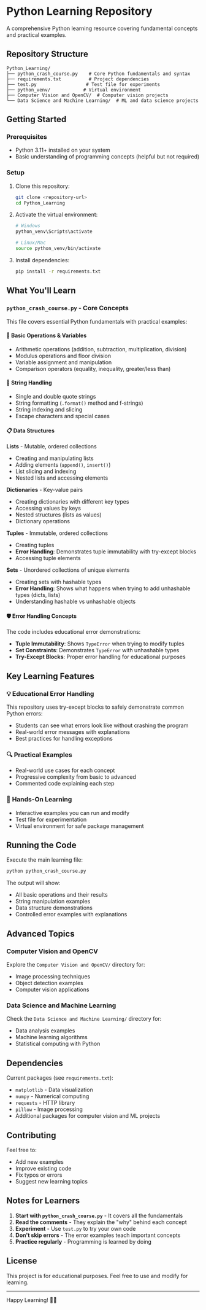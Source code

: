 # Python Learning Repository

A comprehensive Python learning resource covering fundamental concepts and practical examples.

## Repository Structure

```
Python_Learning/
├── python_crash_course.py    # Core Python fundamentals and syntax
├── requirements.txt          # Project dependencies
├── test.py                  # Test file for experiments
├── python_venv/            # Virtual environment
├── Computer Vision and OpenCV/  # Computer vision projects
└── Data Science and Machine Learning/  # ML and data science projects
```

## Getting Started

### Prerequisites
- Python 3.11+ installed on your system
- Basic understanding of programming concepts (helpful but not required)

### Setup
1. Clone this repository:
   ```bash
   git clone <repository-url>
   cd Python_Learning
   ```

2. Activate the virtual environment:
   ```bash
   # Windows
   python_venv\Scripts\activate
   
   # Linux/Mac
   source python_venv/bin/activate
   ```

3. Install dependencies:
   ```bash
   pip install -r requirements.txt
   ```

## What You'll Learn

### `python_crash_course.py` - Core Concepts

This file covers essential Python fundamentals with practical examples:

#### 🔢 **Basic Operations & Variables**
- Arithmetic operations (addition, subtraction, multiplication, division)
- Modulus operations and floor division
- Variable assignment and manipulation
- Comparison operators (equality, inequality, greater/less than)

#### 📝 **String Handling**
- Single and double quote strings
- String formatting (`.format()` method and f-strings)
- String indexing and slicing
- Escape characters and special cases

#### 📋 **Data Structures**

**Lists** - Mutable, ordered collections
- Creating and manipulating lists
- Adding elements (`append()`, `insert()`)
- List slicing and indexing
- Nested lists and accessing elements

**Dictionaries** - Key-value pairs
- Creating dictionaries with different key types
- Accessing values by keys
- Nested structures (lists as values)
- Dictionary operations

**Tuples** - Immutable, ordered collections
- Creating tuples
- **Error Handling**: Demonstrates tuple immutability with try-except blocks
- Accessing tuple elements

**Sets** - Unordered collections of unique elements
- Creating sets with hashable types
- **Error Handling**: Shows what happens when trying to add unhashable types (dicts, lists)
- Understanding hashable vs unhashable objects

#### 🛡️ **Error Handling Concepts**
The code includes educational error demonstrations:
- **Tuple Immutability**: Shows `TypeError` when trying to modify tuples
- **Set Constraints**: Demonstrates `TypeError` with unhashable types
- **Try-Except Blocks**: Proper error handling for educational purposes

## Key Learning Features

### 💡 **Educational Error Handling**
This repository uses try-except blocks to safely demonstrate common Python errors:
- Students can see what errors look like without crashing the program
- Real-world error messages with explanations
- Best practices for handling exceptions

### 🔍 **Practical Examples**
- Real-world use cases for each concept
- Progressive complexity from basic to advanced
- Commented code explaining each step

### 🎯 **Hands-On Learning**
- Interactive examples you can run and modify
- Test file for experimentation
- Virtual environment for safe package management

## Running the Code

Execute the main learning file:
```bash
python python_crash_course.py
```

The output will show:
- All basic operations and their results
- String manipulation examples
- Data structure demonstrations
- Controlled error examples with explanations

## Advanced Topics

### Computer Vision and OpenCV
Explore the `Computer Vision and OpenCV/` directory for:
- Image processing techniques
- Object detection examples
- Computer vision applications

### Data Science and Machine Learning
Check the `Data Science and Machine Learning/` directory for:
- Data analysis examples
- Machine learning algorithms
- Statistical computing with Python

## Dependencies

Current packages (see `requirements.txt`):
- `matplotlib` - Data visualization
- `numpy` - Numerical computing
- `requests` - HTTP library
- `pillow` - Image processing
- Additional packages for computer vision and ML projects

## Contributing

Feel free to:
- Add new examples
- Improve existing code
- Fix typos or errors
- Suggest new learning topics

## Notes for Learners

1. **Start with `python_crash_course.py`** - It covers all the fundamentals
2. **Read the comments** - They explain the "why" behind each concept
3. **Experiment** - Use `test.py` to try your own code
4. **Don't skip errors** - The error examples teach important concepts
5. **Practice regularly** - Programming is learned by doing

## License

This project is for educational purposes. Feel free to use and modify for learning.

---
Happy Learning! 🐍✨
